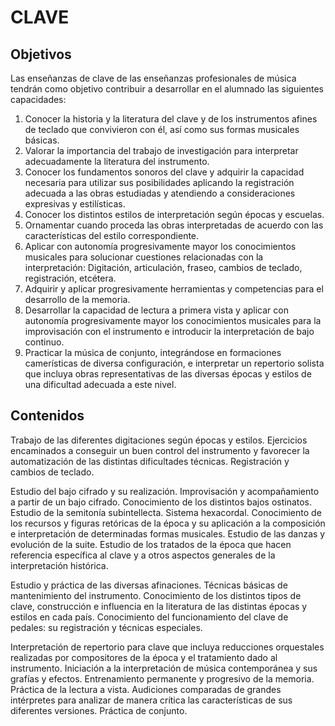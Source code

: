 # **CLAVE**

## **Objetivos**

Las enseñanzas de clave de las enseñanzas profesionales de música tendrán como objetivo contribuir a desarrollar en el alumnado las siguientes capacidades:

1) Conocer la historia y la literatura del clave y de los instrumentos afines de teclado que convivieron con él, así como sus formas musicales básicas.  
2) Valorar la importancia del trabajo de investigación para interpretar adecuadamente la literatura del instrumento.  
3) Conocer los fundamentos sonoros del clave y adquirir la capacidad necesaria para utilizar sus posibilidades aplicando la registración adecuada a las obras estudiadas y atendiendo a consideraciones expresivas y estilísticas.  
4) Conocer los distintos estilos de interpretación según épocas y escuelas.  
5) Ornamentar cuando proceda las obras interpretadas de acuerdo con las características del estilo correspondiente.  
6) Aplicar con autonomía progresivamente mayor los conocimientos musicales para solucionar cuestiones relacionadas con la interpretación: Digitación, articulación, fraseo, cambios de teclado, registración, etcétera.  
7) Adquirir y aplicar progresivamente herramientas y competencias para el desarrollo de la memoria.  
8) Desarrollar la capacidad de lectura a primera vista y aplicar con autonomía progresivamente mayor los conocimientos musicales para la improvisación con el instrumento e introducir la interpretación de bajo continuo.  
9) Practicar la música de conjunto, integrándose en formaciones camerísticas de diversa configuración, e interpretar un repertorio solista que incluya obras representativas de las diversas épocas y estilos de una dificultad adecuada a este nivel.

## **Contenidos**

Trabajo de las diferentes digitaciones según épocas y estilos. Ejercicios encaminados a conseguir un buen control del instrumento y favorecer la automatización de las distintas dificultades técnicas. Registración y cambios de teclado. 

Estudio del bajo cifrado y su realización. Improvisación y acompañamiento a partir de un bajo cifrado. Conocimiento de los distintos bajos ostinatos. Estudio de la semitonía subintellecta. Sistema hexacordal. Conocimiento de los recursos y figuras retóricas de la época y su aplicación a la composición e interpretación de determinadas formas musicales. Estudio de las danzas y evolución de la suite. Estudio de los tratados de la época que hacen referencia específica al clave y a otros aspectos generales de la interpretación histórica.

Estudio y práctica de las diversas afinaciones. Técnicas básicas de mantenimiento del instrumento. Conocimiento de los distintos tipos de clave, construcción e influencia en la literatura de las distintas épocas y estilos en cada país. Conocimiento del funcionamiento del clave de pedales: su registración y técnicas especiales.

Interpretación de repertorio para clave que incluya reducciones orquestales realizadas por compositores de la época y el tratamiento dado al instrumento. Iniciación a la interpretación de música contemporánea y sus grafías y efectos. Entrenamiento permanente y progresivo de la memoria. Práctica de la lectura a vista. Audiciones comparadas de grandes intérpretes para analizar de manera crítica las características de sus diferentes versiones. Práctica de conjunto.